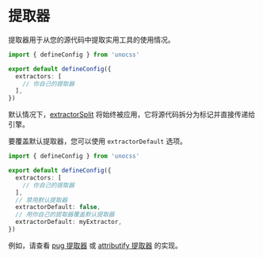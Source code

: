 # 提取器

提取器用于从您的源代码中提取实用工具的使用情况。

```ts [uno.config.ts]
import { defineConfig } from 'unocss'

export default defineConfig({
  extractors: [
    // 你自己的提取器
  ],
})
```

默认情况下，[extractorSplit](https://github.com/unocss/unocss/blob/main/packages-engine/core/src/extractors/split.ts) 将始终被应用，它将源代码拆分为标记并直接传递给引擎。

要覆盖默认提取器，您可以使用 `extractorDefault` 选项。

```ts [uno.config.ts]
import { defineConfig } from 'unocss'

export default defineConfig({
  extractors: [
    // 你自己的提取器
  ],
  // 禁用默认提取器
  extractorDefault: false,
  // 用你自己的提取器覆盖默认提取器
  extractorDefault: myExtractor,
})
```

例如，请查看 [pug 提取器](https://github.com/unocss/unocss/tree/main/packages-integrations/extractor-pug) 或 [attributify 提取器](https://github.com/unocss/unocss/blob/main/packages-presets/preset-attributify/src/extractor.ts) 的实现。

